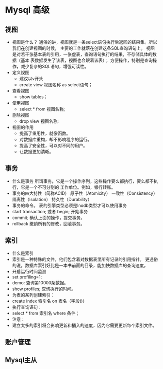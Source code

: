 # Mysql 高级
## 视图
- 视图是什么？
通俗的讲，视图就是一条select语句执行后返回的结果集。所以我们在创建视图的时候，
主要的工作就落在创建这条SQL查询语句上。
视图是对若干张基本表的引用，一张虚表，查询语句执行的结果，不存储具体的数据（基本
表数据发生了该表，视图也会跟着该表）；
方便操作，特别是查询操作，减少复杂的SQL语句，增强可读性。
- 定义视图
  - 建议以v开头 
  - create view 视图名称 as select语句；
- 查看视图
  - show tables；
- 使用视图
  - select * from 视图名称;
- 删除视图
  - drop view 视图名称;
- 视图的作用
  - 提高了重用性，就像函数。
  - 对数据库重构，却不影响程序的运行。
  - 提高了安全性，可以对不同的用户。
  - 让数据更加清晰。

 ## 事务
 - 什么是事务
 所谓事务，它是一个操作序列，这些操作要么都执行，要么都不执行，它是一个不可分割的
 工作单位。例如，银行转账。
 - 事务的四大特性（简称ACID）
 原子性（Atomicity）
 一致性（Consistency）
 隔离性（Isolation）
 持久性（Durability）
 - 事务的命令。
 表的引擎类型必须是Inodb类型才可以使用事务
  - start transaction; 或者 begin;   开始事务
  - commit; 确认上面的操作，提交事务。
  - rollback 撤销所有的修改，回滚事务。

## 索引
- 什么是索引
 - 索引是一种特殊的文件，他们包含着对数据表里所有记录的引用指针。
 更通俗的说，数据库索引好比是一本书前面的目录，能加快数据库的查询速度。
- 开启运行时间监测
 - set profiling=1;
 - demo: 查询第10000条数据。
 - show profiles; 查询执行的时间。
- 为表的某列创建索引：
 - create index 索引名 on 表名（字段()）
- 执行查询语句：
 - select * from 索引名 where 条件；
- 注意：
 - 建立太多的索引将会影响更新和插入的速度，因为它需要更新每个索引文件。


## 账户管理
## Mysql主从
